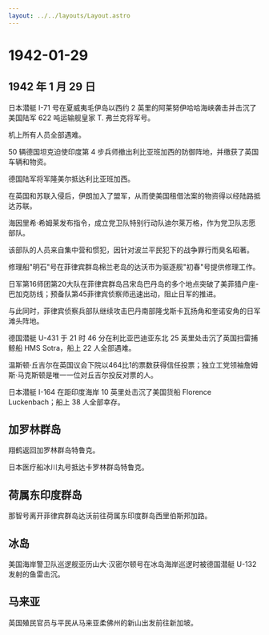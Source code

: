 ```yaml
---
layout: ../../layouts/Layout.astro
---
```


# 1942-01-29

## 1942 年 1 月 29 日

日本潜艇 I-71 号在夏威夷毛伊岛以西约 2
英里的阿莱努伊哈哈海峡袭击并击沉了美国陆军 622 吨运输舰皇家 T.
弗兰克将军号。

机上所有人员全部遇难。

50 辆德国坦克迫使印度第 4
步兵师撤出利比亚班加西的防御阵地，并缴获了英国车辆和物资。

德国陆军将军隆美尔抵达利比亚班加西。

在英国和苏联入侵后，伊朗加入了盟军，从而使美国租借法案的物资得以经陆路抵达苏联。

海因里希·希姆莱发布指令，成立党卫队特别行动队迪尔莱万格，作为党卫队志愿部队。

该部队的人员来自集中营和惯犯，因针对波兰平民犯下的战争罪行而臭名昭著。

修理船"明石"号在菲律宾群岛棉兰老岛的达沃市为驱逐舰"初春"号提供修理工作。

日军第16师团第20大队在菲律宾群岛吕宋岛巴丹岛的多个地点突破了美菲猎户座-巴加克防线；预备队第45菲律宾侦察师迅速出动，阻止日军的推进。

与此同时，菲律宾侦察兵部队继续攻击巴丹南部隆戈斯卡瓦扬角和奎诺安角的日军滩头阵地。

德国潜艇 U-431 于 21 时 46 分在利比亚巴迪亚东北 25
英里处击沉了英国扫雷捕鲸船 HMS Sotra，船上 22 人全部遇难。

温斯顿·丘吉尔在英国议会下院以464比1的票数获得信任投票；独立工党领袖詹姆斯·马克斯顿是唯一一位对丘吉尔投反对票的人。

日本潜艇 I-164 在距印度海岸 10 英里处击沉了美国货船 Florence
Luckenbach；船上 38 人全部幸存。

## 加罗林群岛

翔鹤返回加罗林群岛特鲁克。

日本医疗船冰川丸号抵达卡罗林群岛特鲁克。

## 荷属东印度群岛

那智号离开菲律宾群岛达沃前往荷属东印度群岛西里伯斯邦加路。

## 冰岛

美国海岸警卫队巡逻舰亚历山大·汉密尔顿号在冰岛海岸巡逻时被德国潜艇 U-132
发射的鱼雷击沉。

## 马来亚

英国殖民官员与平民从马来亚柔佛州的新山出发前往新加坡。
